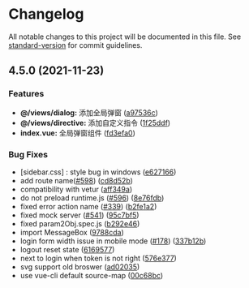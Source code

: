 # Changelog

All notable changes to this project will be documented in this file. See [standard-version](https://github.com/conventional-changelog/standard-version) for commit guidelines.

## 4.5.0 (2021-11-23)


### Features

* **@/views/dialog:** 添加全局弹窗 ([a97536c](https://github.com/aklry/vue-admin-template/commit/a97536ce475873eaadd4a0fc99bb9ed2cec102b1))
* **@/views/directive:** 添加自定义指令 ([1f25ddf](https://github.com/aklry/vue-admin-template/commit/1f25ddf524abd1013ab5c5c64ea0aa1c3ffb5b11))
* **index.vue:** 全局弹窗组件 ([fd3efa0](https://github.com/aklry/vue-admin-template/commit/fd3efa0672bb7ece70d320d3325258e1f1b7b6a9))


### Bug Fixes

* [sidebar.css] : style bug in windows ([e627166](https://github.com/aklry/vue-admin-template/commit/e6271665405925b62e63d25e9562c8563e7d6ba9))
* add route name([#598](https://github.com/aklry/vue-admin-template/issues/598)) ([cd8d52b](https://github.com/aklry/vue-admin-template/commit/cd8d52bfbd035baa3e3d15851bd684691c9b2b9e))
* compatibility with vetur ([aff349a](https://github.com/aklry/vue-admin-template/commit/aff349a86361efabec4cd705321889dc37e274e3))
* do not preload runtime.js ([#596](https://github.com/aklry/vue-admin-template/issues/596)) ([8e76fdb](https://github.com/aklry/vue-admin-template/commit/8e76fdb622ad350147c557561be6e807ea3a6c68))
* fixed error action name ([#339](https://github.com/aklry/vue-admin-template/issues/339)) ([b2fe1a2](https://github.com/aklry/vue-admin-template/commit/b2fe1a22e14e9d7055ca43b926a994e27553eeb4))
* fixed mock server ([#541](https://github.com/aklry/vue-admin-template/issues/541)) ([95c7bf5](https://github.com/aklry/vue-admin-template/commit/95c7bf5d10d5071136ed34cdd8ba669a281de523))
* fixed param2Obj.spec.js ([b292e46](https://github.com/aklry/vue-admin-template/commit/b292e46f452e7f4625ca1b022505cb952848dd68))
* import MessageBox ([9788cda](https://github.com/aklry/vue-admin-template/commit/9788cdab23076b81aec308ccaa873dd6c61bc02f))
* login form width issue in mobile mode ([#178](https://github.com/aklry/vue-admin-template/issues/178)) ([337b12b](https://github.com/aklry/vue-admin-template/commit/337b12bea79935c9fdc84690ca45d467d51b8d0c))
* logout reset state ([6169577](https://github.com/aklry/vue-admin-template/commit/616957799001d5b161ea8bb9cd0846e6255863f9))
* next to login when token is not right ([576e377](https://github.com/aklry/vue-admin-template/commit/576e37762acb47ba1d7083006b1ed9d1a72579cd))
* svg support old broswer ([ad02035](https://github.com/aklry/vue-admin-template/commit/ad02035220d462b26005ea280b122a90a86d47ea))
* use vue-cli default source-map ([00c68bc](https://github.com/aklry/vue-admin-template/commit/00c68bc5cd80953a72e833bac228d227bdb67ffd))
